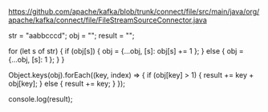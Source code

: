 https://github.com/apache/kafka/blob/trunk/connect/file/src/main/java/org/apache/kafka/connect/file/FileStreamSourceConnector.java

str = "aabbcccd";
obj = "";
result = "";

for (let s of str) {
    if (obj[s]) {
        obj = {...obj, [s]: obj[s]  += 1 };
    } else {
        obj = {...obj, [s]: 1 };
    }
}

Object.keys(obj).forEach((key, index) => {
    if (obj[key] > 1) {
               result += key + obj[key];
    } else {
                result += key;
    }
});

console.log(result);
